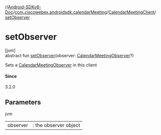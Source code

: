 //[Android-SDKv6-Doc](../../../index.md)/[com.ciscowebex.androidsdk.calendarMeeting](../index.md)/[CalendarMeetingClient](index.md)/[setObserver](set-observer.md)

# setObserver

[jvm]\
abstract fun [setObserver](set-observer.md)(observer: [CalendarMeetingObserver](../-calendar-meeting-observer/index.md)?)

Sets a [CalendarMeetingObserver](../-calendar-meeting-observer/index.md) in this client

#### Since

3.2.0

## Parameters

jvm

| | |
|---|---|
| observer | : the observer object |
